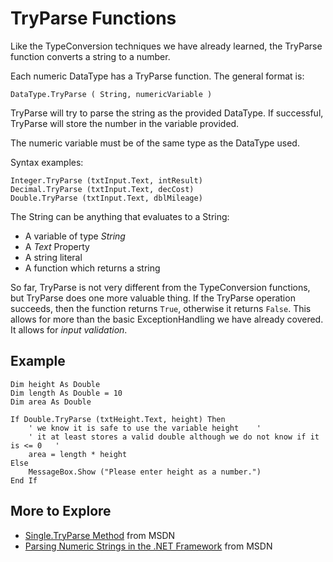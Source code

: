 # TryParse Functions #
Like the TypeConversion techniques we have already learned,
the TryParse function converts a string to a number.

Each numeric DataType has a TryParse function.
The general format is:
```
DataType.TryParse ( String, numericVariable )
```

TryParse will try to parse the string as the provided DataType.
If successful, TryParse will store the number in the variable
provided.

The numeric variable must be of the same type as the DataType used.

Syntax examples:
```
Integer.TryParse (txtInput.Text, intResult)
Decimal.TryParse (txtInput.Text, decCost)
Double.TryParse (txtInput.Text, dblMileage)
```

The String can be anything that evaluates to a String:
  * A variable of type _String_
  * A _Text_ Property
  * A string literal
  * A function which returns a string

So far, TryParse is not very different from the TypeConversion
functions, but TryParse does one more valuable thing.
If the TryParse operation succeeds, then the function
returns `True`, otherwise it returns `False`.
This allows for more than the basic ExceptionHandling we have
already covered.  It allows for _input validation_.

## Example ##

```
Dim height As Double
Dim length As Double = 10
Dim area As Double

If Double.TryParse (txtHeight.Text, height) Then
    ' we know it is safe to use the variable height    '
    ' it at least stores a valid double although we do not know if it is <= 0   '
    area = length * height
Else
    MessageBox.Show ("Please enter height as a number.")
End If
```

## More to Explore ##
  * [Single.TryParse Method](https://msdn.microsoft.com/en-us/library/26sxas5t(v=vs.110).aspx) from MSDN
  * [Parsing Numeric Strings in the .NET Framework](https://msdn.microsoft.com/en-us/library/xbtzcc4w(v=vs.110).aspx) from MSDN
